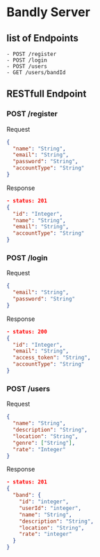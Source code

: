 # Bandly Server

## list of Endpoints
```
- POST /register
- POST /login
- POST /users
- GET /users/bandId
```

## RESTfull Endpoint

### POST /register

Request
```json
{
  "name": "String",
  "email": "String",
  "password": "String",
  "accountType": "String"
}
```

Response
```json
- status: 201
{
  "id": "Integer",
  "name": "String",
  "email": "String",
  "accountType": "String"
}
```

### POST /login

Request
```json
{
  "email": "String",
  "password": "String"
}
```

Response
```json
- status: 200
{
  "id": "Integer",
  "email": "String",
  "access_token": "String",
  "accountType": "String"
}
```

### POST /users

Request
```json
{
  "name": "String",
  "description": "String",
  "location": "String",
  "genre": ["String"],
  "rate": "Integer"
}
```

Response
```json
- status: 201
{
  "band": {
    "id": "integer",
    "userId": "integer",
    "name": "String",
    "description": "String",
    "location": "String",
    "rate": "integer"
  }
}
```

